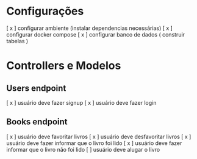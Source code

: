 # Configurações
[ x ] configurar ambiente (instalar dependencias necessárias)
[ x ] configurar docker compose
[ x ] configurar banco de dados ( construir tabelas )

# Controllers e Modelos

## Users endpoint
[ x ] usuário deve fazer signup
[ x ] usuário deve fazer login

## Books endpoint
[ x ] usuário deve favoritar livros
[ x ] usuário deve desfavoritar livros
[ x ] usuário deve fazer informar que o livro foi lido
[ x ] usuário deve fazer informar que o livro não foi lido
[   ] usuário deve alugar o livro
